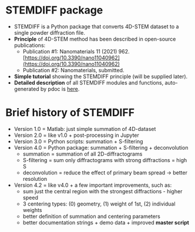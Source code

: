 # STEMDIFF package

* STEMDIFF is a Python package that converts 4D-STEM dataset to a single powder diffraction file.
* **Principle** of 4D-STEM method has been described in open-source publications:
  * Publication #1: Nanomaterials 11 (2021) 962.
    [https://doi.org/10.3390/nano11040962](https://doi.org/10.3390/nano11040962)
  * Publication #2: Nanomaterials, submitted.
* **Simple tutorial** showing the STEMDIFF principle (will be supplied later).
* **Detailed description** of all STEMDIFF modules and functions,
  auto-generated by pdoc is [here](stemdiff/index.html).

# Brief history of STEMDIFF

* Version 1.0 = Matlab: just simple summation of 4D-dataset
* Version 2.0 = like v1.0 + post-processing in Jupyter
* Version 3.0 = Python scripts: summation + S-filtering
* Version 4.0 = Python package: summation + S-filtering + deconvolution
	- summation = summation of all 2D-diffractograms
	- S-filtering = sum only diffractograms with strong diffractions = high S
	- deconvolution = reduce the effect of primary beam spread
	  &rarr; better resolution 
* Version 4.2 = like v4.0 + a few important improvements, such as:
	- sum just the central region with the strongest diffractions - higher speed
	- 3 centering types: (0) geometry, (1) weight of 1st, (2) individual weights 
	- better definition of summation and centering parameters
	- better documentation strings + demo data + improved **master script**
